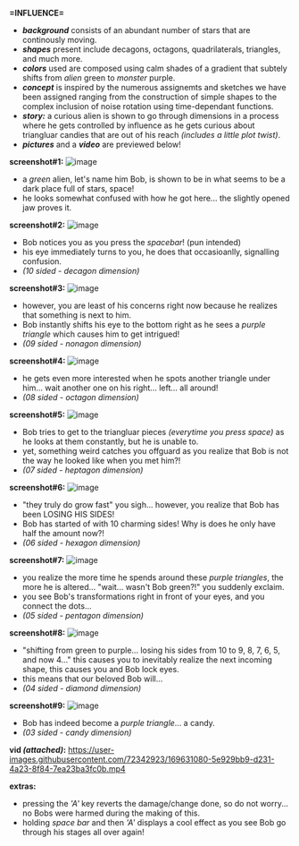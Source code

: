 **=INFLUENCE=**

- _**background**_ consists of an abundant number of stars that are continously moving. 
- _**shapes**_ present include decagons, octagons, quadrilaterals, triangles, and much more.
- _**colors**_ used are composed using calm shades of a gradient that subtely shifts from _alien_ green to _monster_ purple.
- _**concept**_ is inspired by the numerous assignemts and sketches we have been assigned ranging from the construction of simple shapes to the complex inclusion of noise rotation using time-dependant functions.
- _**story:**_ a curious alien is shown to go through dimensions in a process where he gets controlled by influence as he gets curious about triangluar candies that are out of his reach _(includes a little plot twist)_.
- _**pictures**_ and a _**video**_ are previewed below!


**screenshot#1:**
![image](https://user-images.githubusercontent.com/72342923/169630446-96f3df05-f1cf-4f11-8fba-da1bd21c06f0.png)
- a _green_ alien, let's name him Bob, is shown to be in what seems to be a dark place full of stars, space!
- he looks somewhat confused with how he got here... the slightly opened jaw proves it.



**screenshot#2:**
![image](https://user-images.githubusercontent.com/72342923/169630492-672f7ab3-8b1e-481a-8b6a-357aed442931.png)
- Bob notices you as you press the _spacebar_! (pun intended)
- his eye immediately turns to you, he does that occasioanlly, signalling confusion.
- _(10 sided - decagon dimension)_


**screenshot#3:**
![image](https://user-images.githubusercontent.com/72342923/169630539-30e39235-866c-4c8d-9e4a-feb620e36aff.png)
- however, you are least of his concerns right now because he realizes that something is next to him.
- Bob instantly shifts his eye to the bottom right as he sees a _purple triangle_ which causes him to get intrigued!
- _(09 sided - nonagon dimension)_


**screenshot#4:**
![image](https://user-images.githubusercontent.com/72342923/169630688-89ed3e55-7ec3-430f-8935-5ec0e768084e.png)
- he gets even more interested when he spots another triangle under him... wait another one on his right... left... all around!
- _(08 sided - octagon dimension)_


**screenshot#5:**
![image](https://user-images.githubusercontent.com/72342923/169630713-71c89f07-6e62-43a4-931c-5ee2fd8a35f2.png)
- Bob tries to get to the triangluar pieces _(everytime you press space)_ as he looks at them constantly, but he is unable to.
- yet, something weird catches you offguard as you realize that Bob is not the way he looked like when you met him?!
- _(07 sided - heptagon dimension)_


**screenshot#6:**
![image](https://user-images.githubusercontent.com/72342923/169630775-ac5b8864-4088-4e7d-ad8d-9b96d11d4156.png)
- "they truly do grow fast" you sigh... however, you realize that Bob has been LOSING HIS SIDES!
- Bob has started of with 10 charming sides! Why is does he only have half the amount now?!
- _(06 sided - hexagon dimension)_


**screenshot#7:**
![image](https://user-images.githubusercontent.com/72342923/169630802-b1a7ebec-9dde-47a0-9ebd-2a78a491f856.png)
- you realize the more time he spends around these _purple triangles_, the more he is altered... "wait... wasn't Bob green?!" you suddenly exclaim.
- you see Bob's transformations right in front of your eyes, and you connect the dots...
- _(05 sided - pentagon dimension)_


**screenshot#8:**
![image](https://user-images.githubusercontent.com/72342923/169630845-152050c2-17d9-4fa8-9d0c-d8a7e7adab40.png)
- "shifting from green to purple... losing his sides from 10 to 9, 8, 7, 6, 5, and now 4..." this causes you to inevitably realize the next incoming shape, this causes you and Bob lock eyes.
- this means that our beloved Bob will...
- _(04 sided - diamond dimension)_

**screenshot#9:**
![image](https://user-images.githubusercontent.com/72342923/169630866-f8da754d-dfac-49de-b7d1-aaba7af22e39.png)
- Bob has indeed become a _purple_ _triangle_... a candy.
- _(03 sided - candy dimension)_

**vid _(attached)_:**
https://user-images.githubusercontent.com/72342923/169631080-5e929bb9-d231-4a23-8f84-7ea23ba3fc0b.mp4

**extras:**
- pressing the _'A'_ key reverts the damage/change done, so do not worry... no Bobs were harmed during the making of this.
- holding _space bar_ and then _'A'_ displays a cool effect as you see Bob go through his stages all over again!

